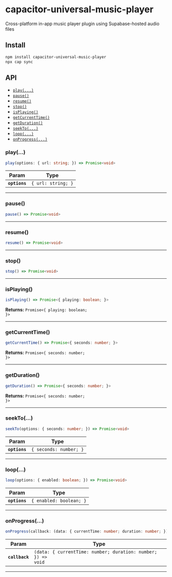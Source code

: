 # capacitor-universal-music-player

Cross-platform in-app music player plugin using Supabase-hosted audio files

## Install

```bash
npm install capacitor-universal-music-player
npx cap sync
```

## API

<docgen-index>

* [`play(...)`](#play)
* [`pause()`](#pause)
* [`resume()`](#resume)
* [`stop()`](#stop)
* [`isPlaying()`](#isplaying)
* [`getCurrentTime()`](#getcurrenttime)
* [`getDuration()`](#getduration)
* [`seekTo(...)`](#seekto)
* [`loop(...)`](#loop)
* [`onProgress(...)`](#onprogress)

</docgen-index>

<docgen-api>
<!--Update the source file JSDoc comments and rerun docgen to update the docs below-->

### play(...)

```typescript
play(options: { url: string; }) => Promise<void>
```

| Param         | Type                          |
| ------------- | ----------------------------- |
| **`options`** | <code>{ url: string; }</code> |

--------------------


### pause()

```typescript
pause() => Promise<void>
```

--------------------


### resume()

```typescript
resume() => Promise<void>
```

--------------------


### stop()

```typescript
stop() => Promise<void>
```

--------------------


### isPlaying()

```typescript
isPlaying() => Promise<{ playing: boolean; }>
```

**Returns:** <code>Promise&lt;{ playing: boolean; }&gt;</code>

--------------------


### getCurrentTime()

```typescript
getCurrentTime() => Promise<{ seconds: number; }>
```

**Returns:** <code>Promise&lt;{ seconds: number; }&gt;</code>

--------------------


### getDuration()

```typescript
getDuration() => Promise<{ seconds: number; }>
```

**Returns:** <code>Promise&lt;{ seconds: number; }&gt;</code>

--------------------


### seekTo(...)

```typescript
seekTo(options: { seconds: number; }) => Promise<void>
```

| Param         | Type                              |
| ------------- | --------------------------------- |
| **`options`** | <code>{ seconds: number; }</code> |

--------------------


### loop(...)

```typescript
loop(options: { enabled: boolean; }) => Promise<void>
```

| Param         | Type                               |
| ------------- | ---------------------------------- |
| **`options`** | <code>{ enabled: boolean; }</code> |

--------------------


### onProgress(...)

```typescript
onProgress(callback: (data: { currentTime: number; duration: number; }) => void) => void
```

| Param          | Type                                                                       |
| -------------- | -------------------------------------------------------------------------- |
| **`callback`** | <code>(data: { currentTime: number; duration: number; }) =&gt; void</code> |

--------------------

</docgen-api>
